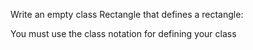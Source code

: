 Write an empty class Rectangle that defines a rectangle:

You must use the class notation for defining your class
